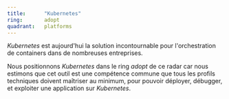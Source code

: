 ```yaml
---
title:      "Kubernetes"
ring:       adopt 
quadrant:   platforms
---
```


*Kubernetes* est aujourd'hui la solution incontournable pour l'orchestration de containers dans de nombreuses entreprises.

Nous positionnons *Kubernetes* dans le ring *adopt* de ce radar car nous estimons que cet outil est une compétence commune que tous les profils techniques doivent maîtriser au minimum, pour pouvoir déployer, débugger, et exploiter une application sur *Kubernetes*.